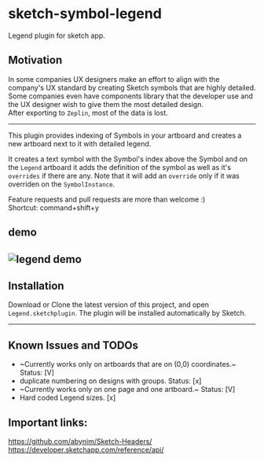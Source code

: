 # sketch-symbol-legend
Legend plugin for sketch app.
## Motivation
In some companies UX designers make an effort to align with the company's UX standard by creating Sketch symbols that are highly detailed. 
Some companies even have components library that the developer use and the UX designer wish to give them the most detailed design.  
After exporting to `Zeplin`, most of the data is lost.

---
This plugin provides indexing of Symbols in your artboard and creates a new artboard next to it with detailed legend.

It creates a text symbol with the Symbol's index above the Symbol and on the `Legend` artboard it adds the definition of the symbol as well as it's `overrides` if there are any. 
Note that it will add an `override` only if it was overriden on the `SymbolInstance`.

Feature requests and pull requests are more than welcome :)  
Shortcut: command+shift+y  
## demo

![legend demo](https://github.com/amimagid/sketch-symbol-legend.git/info/lfsLegendPlugin.gif)
---
## Installation
Download or Clone the latest version of this project, and open `Legend.sketchplugin`. The plugin will be installed automatically by Sketch.

---
## Known Issues and TODOs
- ~Currently works only on artboards that are on (0,0) coordinates.~ Status: [V]
- duplicate numbering on designs with groups. Status: [x]
- ~Currently works only on one page and one artboard.~ Status: [V] 
- Hard coded Legend sizes. [x]

## Important links:
https://github.com/abynim/Sketch-Headers/
https://developer.sketchapp.com/reference/api/
